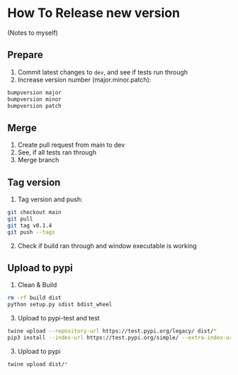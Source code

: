 # How To Release new version

(Notes to myself)

## Prepare

1. Commit latest changes to `dev`, and see if tests run through
2. Increase version number (major.minor.patch):

```sh
bumpversion major
bumpversion minor
bumpversion patch
```

## Merge

1. Create pull request from main to dev
2. See, if all tests ran through
3. Merge branch

## Tag version

1. Tag version and push:

```sh
git checkout main
git pull
git tag v0.1.4
git push --tags
```

2. Check if build ran through and window executable is working

## Upload to pypi

1. Clean & Build

```sh
rm -rf build dist
python setup.py sdist bdist_wheel
```

3. Upload to pypi-test and test

```sh
twine upload --repository-url https://test.pypi.org/legacy/ dist/*
pip3 install --index-url https://test.pypi.org/simple/ --extra-index-url https://pypi.org/simple normcap
```

3. Upload to pypi

```sh
twine upload dist/*
```
